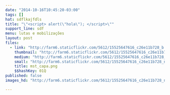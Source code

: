 ```yaml
---
date: "2014-10-16T10:45:20-03:00"
tags: []
hat: sdflkajfdls
title: "\"<script> alert(\"hola\"); </script>\""
support_line: sdf
menu: lutas e mobilizações
layout: post
files:
  - link: "http://farm6.staticflickr.com/5612/15525647616_c26e11b728_b.jpg"
    thumbnail: "http://farm6.staticflickr.com/5612/15525647616_c26e11b728_t.jpg"
    medium: "http://farm6.staticflickr.com/5612/15525647616_c26e11b728_z.jpg"
    small: "http://farm6.staticflickr.com/5612/15525647616_c26e11b728_n.jpg"
    title: mst_capa.png
    $$hashKey: 01Q
published: false
images_hd: "http://farm6.staticflickr.com/5612/15525647616_c26e11b728_n.jpg"

---
```

